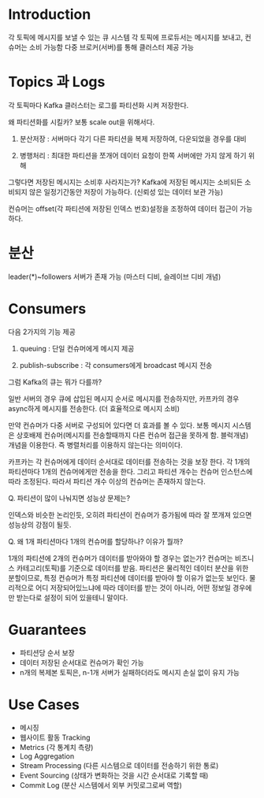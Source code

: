 # Introduction

각 토픽에 메시지를 보낼 수 있는 큐 시스템
각 토픽에 프로듀서는 메시지를 보내고, 컨슈머는 소비 가능함
다중 브로커(서버)를 통해 클러스터 제공 가능

# Topics 과 Logs

각 토픽마다 Kafka 클러스터는 로그를 파티션화 시켜 저장한다.

왜 파티션화를 시킬카?
보통 scale out을 위해서다. 

1. 분산저장 : 서버마다 각기 다른 파티션을 복제 저장하여, 다운되었을 경우를 대비

2. 병행처리 : 최대한 파티션을 쪼개어 데이터 요청이 한쪽 서버에만 가지 않게 하기 위해

그렇다면 저장된 메시지는 소비후 사라지는가?
Kafka에 저장된 메시지는 소비되든 소비되지 않은 일정기간동안 저장이 가능하다. (신뢰성 있는 데이터 보관 가능)

컨슈머는 offset(각 파티션에 저장된 인덱스 번호)설정을 조정하여 데이터 접근이 가능하다.

# 분산

leader(*)~followers 서버가 존재 가능 (마스터 디비, 슬레이브 디비 개념)

# Consumers

다음 2가지의 기능 제공

1. queuing : 단일 컨슈머에게 메시지 제공

2. publish-subscribe : 각 consumers에게 broadcast 메시지 전송

그럼 Kafka의 큐는 뭐가 다를까?

일반 서버의 경우 큐에 삽입된 메시지 순서로 메시지를 전송하지만, 카프카의 경우 async하게 메시지를 전송한다. (더 효율적으로 메시지 소비)

만약 컨슈머가 다중 서버로 구성되어 있다면 더 효과를 볼 수 있다.
보통 메시지 시스템은 상호배제 컨슈머(메시지를 전송할때까지 다른 컨슈머 접근을 못하게 함. 블럭개념) 개념을 이용한다. 즉 병렬처리를 이용하지 않는다는 의미이다.

카프카는 각 컨슈머에게 데이터 순서대로 데이터를 전송하는 것을 보장 한다. 각 1개의 파티션마다 1개의 컨슈머에게만 전송을 한다. 그리고 파티션 개수는 컨슈머 인스턴스에 따라 조정된다. 따라서 파티션 개수 이상의 컨슈머는 존재하지 않는다.

Q. 파티션이 많이 나눠지면 성능상 문제는?

인덱스와 비슷한 논리인듯, 오히려 파티션이 컨슈머가 증가됨에 따라 잘 쪼개져 있으면 성능상의 강점이 될듯.

Q. 왜 1개 파티션마다 1개의 컨슈머를 할당하나? 이유가 뭘까?

1개의 파티션에 2개의 컨슈머가 데이터를 받아와야 할 경우는 없는가?
컨슈머는 비즈니스 카테고리(토픽)를 기준으로 데이터를 받음. 파티션은 물리적인 데이터 분산을 위한 분할이므로, 특정 컨슈머가 특정 파티션에 데이터를 받아야 할 이유가 없는듯 보인다. 물리적으로 어디 저장되어있느냐에 따라 데이터를 받는 것이 아니라, 어떤 정보일 경우에만 받는다로 설정이 되어 있을테니 말이다.

# Guarantees

- 파티션당 순서 보장
- 데이터 저장된 순서대로 컨슈머가 확인 가능
- n개의 복제본 토픽은, n-1개 서버가 실패하더라도 메시지 손실 없이 유지 가능

# Use Cases

- 메시징
- 웹사이트 활동 Tracking
- Metrics (각 통계치 측량)
- Log Aggregation
- Stream Processing (다른 시스템으로 데이터를 전송하기 위한 통로)
- Event Sourcing (상태가 변화하는 것을 시간 순서대로 기록할 때)
- Commit Log (분산 시스템에서 외부 커밋로그로써 역할)


